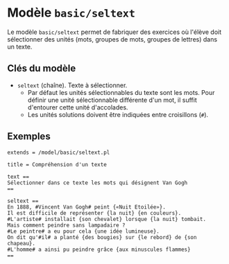 # Modèle `basic/seltext`

Le modèle `basic/seltext` permet de fabriquer des exercices où l'élève doit sélectionner des unités (mots, groupes de mots, groupes de lettres) dans un texte.

## Clés du modèle

* `seltext` (chaîne). Texte à sélectionner.
    * Par défaut les unités sélectionnables du texte sont les mots. Pour définir une unité sélectionnable différente d'un mot, il suffit d'entourer cette unité d'accolades.
    * Les unités solutions doivent être indiquées entre croisillons (`#`).

## Exemples

```
extends = /model/basic/seltext.pl

title = Compréhension d'un texte

text ==
Sélectionner dans ce texte les mots qui désignent Van Gogh
==

seltext == 
En 1888, #Vincent Van Gogh# peint {«Nuit Etoilée»}. 
Il est difficile de représenter {la nuit} {en couleurs}.
#L'artiste# installait {son chevalet} lorsque {la nuit} tombait.
Mais comment peindre sans lampadaire ? 
#Le peintre# a eu pour cela {une idée lumineuse}. 
On dit qu'#il# a planté {des bougies} sur {le rebord} de {son chapeau}. 
#L'homme# a ainsi pu peindre grâce {aux minuscules flammes}
==
```
